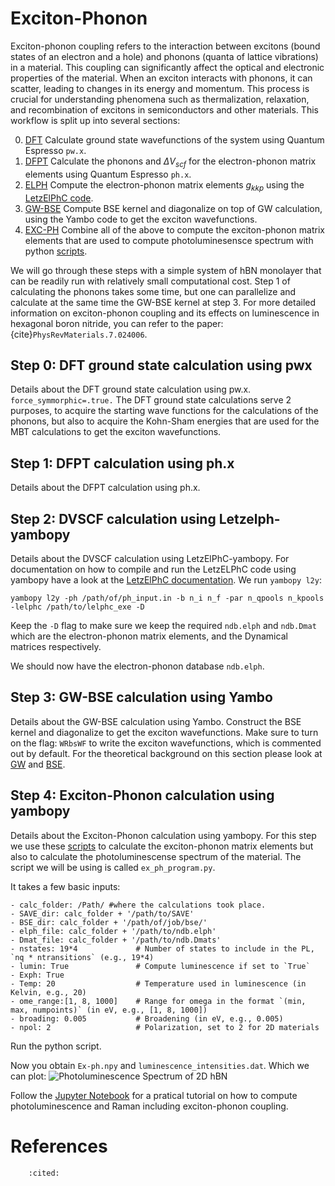 # Exciton-Phonon
Exciton-phonon coupling refers to the interaction between excitons (bound states of an electron and a hole) and phonons (quanta of lattice vibrations) in a material. This coupling can significantly affect the optical and electronic properties of the material. When an exciton interacts with phonons, it can scatter, leading to changes in its energy and momentum. This process is crucial for understanding phenomena such as thermalization, relaxation, and recombination of excitons in semiconductors and other materials.
This workflow is split up into several sections:


0. [DFT](#step-0-dft-ground-state-calculation-using-pwx)
Calculate ground state wavefunctions of the system using Quantum Espresso `pw.x`.
1. [DFPT](#step-1-dfpt-calculation-using-phx)
Calculate the phonons and $\Delta V_{scf}$ for the electron-phonon matrix elements using Quantum Espresso `ph.x`.
2. [ELPH](#step-2-dvscf-calculation-using-letzelph-yambopy)
Compute the electron-phonon matrix elements $g_{kkp}$ using the [LetzElPhC code](https://github.com/muralidhar-nalabothula/LetzElPhC/). 
3. [GW-BSE](#step-3-gw-bse-calculation-using-yambo)
Compute BSE kernel and diagonalize on top of GW calculation, using the Yambo code to get the exciton wavefunctions.
4. [EXC-PH](#step-4-exciton-phonon-calculation-using-yambopy)
Combine all of the above to compute the exciton-phonon matrix elements that are used to compute photoluminesensce spectrum with python [scripts](https://github.com/muralidhar-nalabothula/PhdScripts/).

We will go through these steps with a simple system of hBN monolayer that can be readily run with relatively small computational cost. Step 1 of calculating the phonons takes some time, but one can parallelize and calculate at the same time the GW-BSE kernel at step 3.
For more detailed information on exciton-phonon coupling and its effects on luminescence in hexagonal boron nitride, you can refer to the paper: {cite}`PhysRevMaterials.7.024006`.


## Step 0: DFT ground state calculation using pwx
Details about the DFT ground state calculation using pw.x.
`force_symmorphic=.true.`
The DFT ground state calculations serve 2 purposes, to acquire the starting wave functions for the calculations of the phonons, but also to acquire the Kohn-Sham energies that are used for the MBT calculations to get the exciton wavefunctions. 



## Step 1: DFPT calculation using ph.x
Details about the DFPT calculation using ph.x.

## Step 2: DVSCF calculation using Letzelph-yambopy
Details about the DVSCF calculation using LetzElPhC-yambopy.
For documentation on how to compile and run the LetzELPhC code using yambopy have a look at the [LetzElPhC documentation](../external_files/LetzElPhC_documentation.pdf).
We run `yambopy l2y`:
```
yambopy l2y -ph /path/of/ph_input.in -b n_i n_f -par n_qpools n_kpools -lelphc /path/to/lelphc_exe -D
```
Keep the `-D` flag to make sure we keep the required `ndb.elph` and `ndb.Dmat` which are the electron-phonon matrix elements, and the Dynamical matrices respectively. 

We should now have the electron-phonon database `ndb.elph`. 

## Step 3: GW-BSE calculation using Yambo
Details about the GW-BSE calculation using Yambo.
Construct the BSE kernel and diagonalize to get the exciton wavefunctions.
Make sure to turn on the flag: `WRbsWF` to write the exciton wavefunctions, which is commented out by default.
For the theoretical background on this section please look at [GW](../theory/GW) and [BSE](../theory/bse_equation).

## Step 4: Exciton-Phonon calculation using yambopy
Details about the Exciton-Phonon calculation using yambopy.
For this step we use these [scripts](https://github.com/muralidhar-nalabothula/PhdScripts/) to calculate the exciton-phonon matrix elements but also to calculate the photoluminescense spectrum of the material. The script we will be using is called `ex_ph_program.py`.

It takes a few basic inputs:
```
- calc_folder: /Path/ #where the calculations took place.
- SAVE_dir: calc_folder + '/path/to/SAVE'
- BSE_dir: calc_folder + '/path/of/job/bse/'
- elph_file: calc_folder + '/path/to/ndb.elph'
- Dmat_file: calc_folder + '/path/to/ndb.Dmats'
- nstates: 19*4             # Number of states to include in the PL, `nq * ntransitions` (e.g., 19*4)
- lumin: True               # Compute luminescence if set to `True`
- Exph: True 
- Temp: 20                  # Temperature used in luminescence (in Kelvin, e.g., 20)
- ome_range:[1, 8, 1000]    # Range for omega in the format `(min, max, numpoints)` (in eV, e.g., [1, 8, 1000])
- broading: 0.005           # Broadening (in eV, e.g., 0.005)
- npol: 2                   # Polarization, set to 2 for 2D materials
```
Run the python script.

Now you obtain `Ex-ph.npy` and `luminescence_intensities.dat`. Which we can plot:
![Photoluminescence Spectrum of 2D hBN](/plots/2D_hBN_PL.png)

Follow the [Jupyter Notebook](../../notebooks/exciton_phonon.ipynb) for a pratical tutorial on how to compute photoluminescence and Raman including exciton-phonon coupling.


# References

```{bibliography}
    :cited:
```